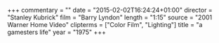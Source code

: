 +++
commentary = ""
date = "2015-02-02T16:24:24+01:00"
director = "Stanley Kubrick"
film = "Barry Lyndon"
length = "1:15"
source = "2001 Warner Home Video"
clipterms = ["Color Film", "Lighting"]
title = "a gamesters life"
year = "1975"
+++


